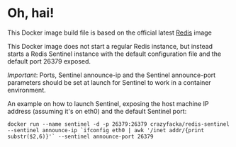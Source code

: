 # Oh, hai!

This Docker image build file is based on the official latest [Redis](https://registry.hub.docker.com/_/redis/) image

This Docker image does not start a regular Redis instance, but instead starts a Redis Sentinel instance with the default configuration file and the default port 26379 exposed.

*Important*: Ports, Sentinel announce-ip and the Sentinel announce-port parameters should be set at launch for Sentinel to work in a container environment.

An example on how to launch Sentinel, exposing the host machine IP address (assuming it's on eth0) and the default Sentinel port:

```
docker run --name sentinel -d -p 26379:26379 crazyfacka/redis-sentinel --sentinel announce-ip `ifconfig eth0 | awk '/inet addr/{print substr($2,6)}'` --sentinel announce-port 26379
```
